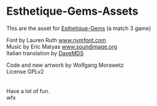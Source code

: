 # Esthetique-Gems-Assets

This are the asset for [Esthetique-Gems](https://github.com/wfx/Esthetique-Gems) (a match 3 game)<br>

Font by Lauren Ruth www.nymfont.com<br>
Music by Eric Matyas www.soundimage.org<br>
Italian translation by [DaveMDS](https://github.com/DaveMDS)<br>

Code and new artwork by Wolfgang Morawetz<br>
License GPLv2<br>
<br>
<br>
Have a lot of fun.<br>
wfx
